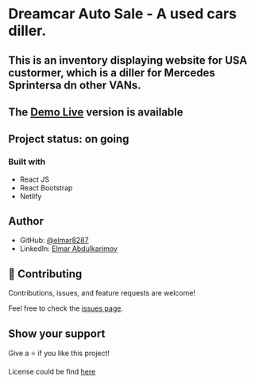 # Dreamcar Auto Sale - A used cars diller.

## This is an inventory displaying website for USA custormer, which is a diller for Mercedes Sprintersa dn other VANs.

## The [Demo Live](https://dreamcarsautosales.com/) version is available

## Project status: on going

### Built with

- React JS
- React Bootstrap
- Netlify

## Author

- GitHub: [@elmar8287](https://github.com/elmar8287)
- LinkedIn: [Elmar Abdulkarimov](https://www.linkedin.com/in/elmar.abdulkarimov/)

## 🤝 Contributing

Contributions, issues, and feature requests are welcome!

Feel free to check the [issues page](https://github.com/elmar8287/dreamcar-auto-sales/issues).

## Show your support

Give a ⭐️ if you like this project!

License could be find [here](https://github.com/elmar8287/dreamcar-auto-sales/blob/dev/LICENSE)